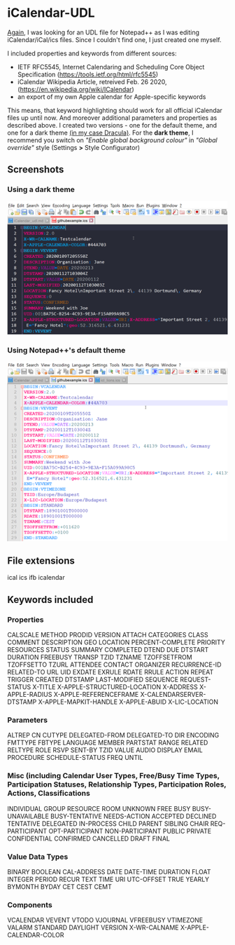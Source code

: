 # iCalendar-UDL

[Again](https://github.com/zorwald/vCard-UDL/blob/master/README.md), I was looking for an UDL file for Notepad++ as I was editing iCalendar/iCal/ics files. 
Since I couldn't find one, I just created one myself. 

I included properties and keywords from different sources:
* IETF RFC5545, Internet Calendaring and Scheduling Core Object Specification (https://tools.ietf.org/html/rfc5545)
* iCalendar Wikipedia Article, retreived Feb. 26 2020, (https://en.wikipedia.org/wiki/ICalendar)
* an export of my own Apple calendar for Apple-specific keywords

This means, that keyword highlighting should work for all official iCalendar files up until now. And moreover additional parameters and properties as described above.
I created two versions - one for the default theme, and one for a dark theme [(in my case Dracula)](https://github.com/dracula/notepad-plus-plus). 
For the **dark theme**, I recommend you switch on *"Enable global background colour"* in *"Global override"* style (Settings **>** Style Configurator)
## Screenshots

### Using a dark theme
![Screenshot dark UDL](./screenshot_iCalendar_dark.png)

### Using Notepad++'s default theme
![Screenshot default UDL](./screenshot_iCalendar_default.png)

## File extensions
ical ics ifb icalendar

## Keywords included

### Properties
CALSCALE METHOD PRODID VERSION ATTACH CATEGORIES CLASS COMMENT DESCRIPTION GEO LOCATION PERCENT-COMPLETE PRIORITY RESOURCES STATUS SUMMARY COMPLETED DTEND DUE DTSTART DURATION FREEBUSY TRANSP TZID TZNAME TZOFFSETFROM TZOFFSETTO TZURL ATTENDEE CONTACT ORGANIZER RECURRENCE-ID RELATED-TO URL UID EXDATE EXRULE RDATE RRULE ACTION REPEAT TRIGGER CREATED DTSTAMP LAST-MODIFIED SEQUENCE REQUEST-STATUS X-TITLE X-APPLE-STRUCTURED-LOCATION X-ADDRESS X-APPLE-RADIUS X-APPLE-REFERENCEFRAME X-CALENDARSERVER-DTSTAMP X-APPLE-MAPKIT-HANDLE X-APPLE-ABUID X-LIC-LOCATION

### Parameters
ALTREP CN CUTYPE DELEGATED-FROM DELEGATED-TO DIR ENCODING FMTTYPE FBTYPE LANGUAGE MEMBER PARTSTAT RANGE RELATED RELTYPE ROLE RSVP SENT-BY TZID VALUE AUDIO DISPLAY EMAIL PROCEDURE SCHEDULE-STATUS FREQ UNTIL

### Misc (including Calendar User Types, Free/Busy Time Types, Participation Statuses, Relationship Types, Participation Roles, Actions, Classifications
INDIVIDUAL GROUP RESOURCE ROOM UNKNOWN FREE BUSY BUSY-UNAVAILABLE BUSY-TENTATIVE NEEDS-ACTION ACCEPTED DECLINED TENTATIVE DELEGATED IN-PROCESS CHILD PARENT SIBLING CHAIR REQ-PARTICIPANT OPT-PARTICIPANT NON-PARTICIPANT PUBLIC PRIVATE CONFIDENTIAL CONFIRMED CANCELLED DRAFT FINAL

### Value Data Types
BINARY BOOLEAN CAL-ADDRESS DATE DATE-TIME DURATION FLOAT INTEGER PERIOD RECUR TEXT TIME URI UTC-OFFSET TRUE YEARLY BYMONTH BYDAY CET CEST CEMT

### Components
VCALENDAR VEVENT VTODO VJOURNAL VFREEBUSY VTIMEZONE VALARM STANDARD DAYLIGHT VERSION X-WR-CALNAME X-APPLE-CALENDAR-COLOR
